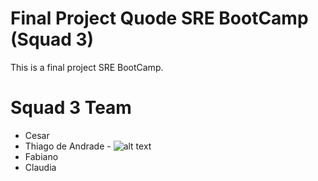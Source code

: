# Final Project Quode SRE BootCamp (Squad 3)
This is a final project SRE BootCamp. 

# Squad 3 Team
- Cesar
- Thiago de Andrade - 
![alt text]([http://url/to/img.png](https://img.shields.io/badge/LinkedIn-0077B5?style=for-the-badge&logo=linkedin&logoColor=white))
- Fabiano
- Claudia
